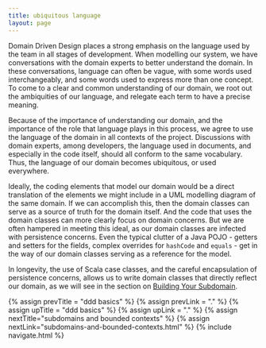 ```yaml
---
title: ubiquitous language
layout: page
---
```


Domain Driven Design places a strong emphasis on the language used by
the team in all stages of development. When modelling our system, we
have conversations with the domain experts to better understand the
domain. In these conversations, language can often be vague, with some
words used interchangeably, and some words used to express more than
one concept. To come to a clear and common understanding of our
domain, we root out the ambiquities of our language, and relegate each
term to have a precise meaning.

Because of the importance of understanding our domain, and the
importance of the role that language plays in this process, we agree
to use the language of the domain in all contexts of the
project. Discussions with domain experts, among developers, the
language used in documents, and especially in the code itself, should
all conform to the same vocabulary. Thus, the language of our domain
becomes ubiquitous, or used everywhere.

Ideally, the coding elements that model our domain would be a direct
translation of the elements we might include in a UML modelling
diagram of the same domain. If we can accomplish this, then the domain
classes can serve as a source of truth for the domain itself. And the
code that uses the domain classes can more clearly focus on domain
concerns. But we are often hampered in meeting this ideal, as our
domain classes are infected with persistence concerns. Even the
typical clutter of a Java POJO - getters and setters for the fields,
complex overrides for `hashCode` and `equals` - get in the way of
our domain classes serving as a reference for the model.

In longevity, the use of Scala case classes, and the careful
encapsulation of persistence concerns, allows us to write domain
classes that directly reflect our domain, as we will see in the
section on [Building Your Subdomain](../subdomain).

{% assign prevTitle = "ddd basics" %}
{% assign prevLink = "." %}
{% assign upTitle = "ddd basics" %}
{% assign upLink = "." %}
{% assign nextTitle="subdomains and bounded contexts" %}
{% assign nextLink="subdomains-and-bounded-contexts.html" %}
{% include navigate.html %}

